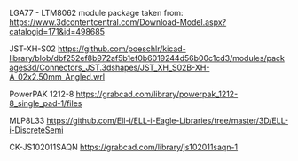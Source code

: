 LGA77 - LTM8062 module package taken from:
https://www.3dcontentcentral.com/Download-Model.aspx?catalogid=171&id=498685

JST-XH-S02
https://github.com/poeschlr/kicad-library/blob/dbf252ef8b972af5b1ef0b6019244d56b00c1cd3/modules/packages3d/Connectors_JST.3dshapes/JST_XH_S02B-XH-A_02x2.50mm_Angled.wrl

PowerPAK 1212-8
https://grabcad.com/library/powerpak_1212-8_single_pad-1/files

MLP8L33
https://github.com/Ell-i/ELL-i-Eagle-Libraries/tree/master/3D/ELL-i-DiscreteSemi

CK-JS102011SAQN
https://grabcad.com/library/js102011saqn-1
